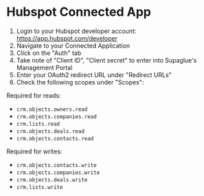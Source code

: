 # Hubspot Connected App

1. Login to your Hubspot developer account: https://app.hubspot.com/developer
2. Navigate to your Connected Application
3. Click on the "Auth" tab
4. Take note of "Client ID", "Client secret" to enter into Supaglue's Management Portal
5. Enter your OAuth2 redirect URL under "Redirect URLs"
6. Check the following scopes under "Scopes":

Required for reads:

- `crm.objects.owners.read`
- `crm.objects.companies.read`
- `crm.lists.read`
- `crm.objects.deals.read`
- `crm.objects.contacts.read`

Required for writes:

- `crm.objects.contacts.write`
- `crm.objects.companies.write`
- `crm.objects.deals.write`
- `crm.lists.write`
